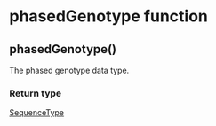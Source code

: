 phasedGenotype function
=======================
phasedGenotype()
----------------

The phased genotype data type.



### Return type

[SequenceType](../types/SequenceType.md)



